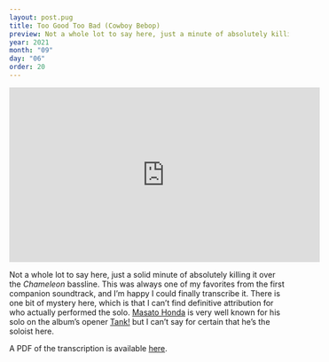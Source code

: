 ```yaml
---
layout: post.pug
title: Too Good Too Bad (Cowboy Bebop)
preview: Not a whole lot to say here, just a minute of absolutely killing it over the <i>Chameleon</i> bassline. This was always one of my favorite tracks from the first companion soundtrack&hellip;
year: 2021
month: "09"
day: "06"
order: 20
---
```


<iframe
    class="video"
    width="560"
    height="315"
    src="https://www.youtube.com/embed/R2uZ_ecQdZU"
    title="YouTube video player"
    frameborder="0"
    allow="accelerometer; autoplay; clipboard-write; encrypted-media; gyroscope; picture-in-picture"
    allowfullscreen
    >
</iframe>

Not a whole lot to say here, just a solid minute of absolutely killing it over the _Chameleon_ bassline. This was always one of my favorites from the first companion soundtrack, and I&rsquo;m happy I could finally transcribe it. There is one bit of mystery here, which is that I can&rsquo;t find definitive attribution for who actually performed the solo. [Masato Honda](https://en.wikipedia.org/wiki/Masato_Honda) is very well known for his solo on the album&rsquo;s opener [Tank!](https://www.youtube.com/watch?v=lhq5zg6s1jo) but I can&rsquo;t say for certain that he&rsquo;s the soloist here.

A PDF of the transcription is available [here](/transcriptions/too-good-too-bad-sax-solo/too-good-too-bad-sax-solo.pdf).
